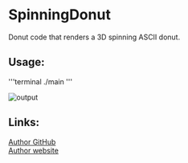 # SpinningDonut

Donut code that renders a 3D spinning ASCII donut.

## Usage:
'''terminal
./main
'''

![output](https://user-images.githubusercontent.com/46300167/206301739-1e1823ba-f945-4587-86ed-8a00a4d4929a.gif)

## Links:
[Author GitHub](https://github.com/Martan03)  
[Author website](https://martan03.github.io)
